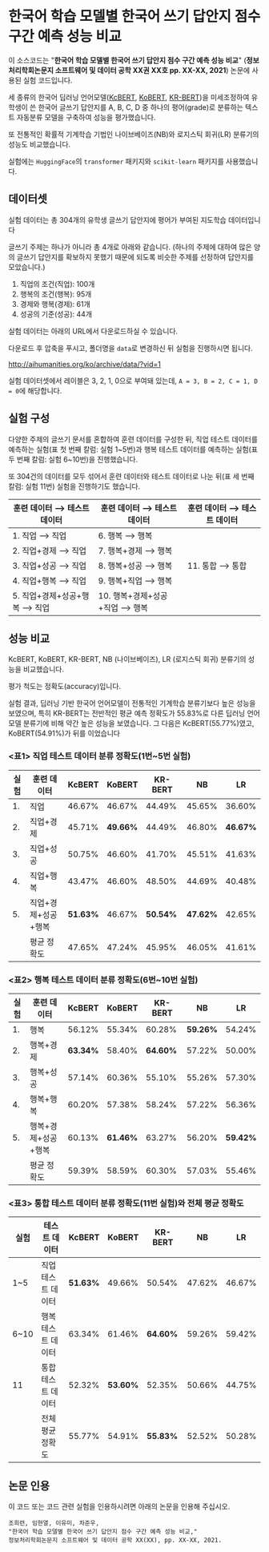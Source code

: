 # 한국어 학습 모델별 한국어 쓰기 답안지 점수 구간 예측 성능 비교

이 소스코드는 "**한국어 학습 모델별 한국어 쓰기 답안지 점수 구간 예측 성능 비교**" (**정보처리학회논문지 소프트웨어 및 데이터 공학 XX권 XX호 pp. XX-XX, 2021**) 논문에 사용된 실험 코드입니다.

세 종류의 한국어 딥러닝 언어모델([KcBERT](https://github.com/Beomi/KcBERT), [KoBERT](https://github.com/SKTBrain/KoBERT), [KR-BERT](https://github.com/snunlp/KR-BERT))을 미세조정하여 유학생이 쓴 한국어 글쓰기 답안지를 A, B, C, D 중 하나의 평어(grade)로 분류하는 텍스트 자동분류 모델을 구축하여 성능을 평가했습니다.

또 전통적인 확률적 기계학습 기법인 나이브베이즈(NB)와 로지스틱 회귀(LR) 분류기의 성능도 비교했습니다.

실험에는 `HuggingFace`의 `transformer` 패키지와 `scikit-learn` 패키지를 사용했습니다.

## 데이터셋

실험 데이터는 총 304개의 유학생 글쓰기 답안지에 평어가 부여된 지도학습 데이터입니다

글쓰기 주제는 하나가 아니라 총 4개로 아래와 같습니다. (하나의 주제에 대하여 많은 양의 글쓰기 답안지를 확보하지 못했기 때문에 되도록 비슷한 주제를 선정하여 답안지를 모았습니다.)

1. 직업의 조건(직업): 100개
2. 행복의 조건(행복): 95개
3. 경제와 행복(경제): 61개
4. 성공의 기준(성공): 44개

실험 데이터는 아래의 URL에서 다운로드하실 수 있습니다. 

다운로드 후 압축을 푸시고, 폴더명을 `data`로 변경하신 뒤 실험을 진행하시면 됩니다.

http://aihumanities.org/ko/archive/data/?vid=1

실험 데이터셋에서 레이블은 3, 2, 1, 0으로 부여돼 있는데, `A = 3, B = 2, C = 1, D = 0`에 해당합니다.

## 실험 구성

다양한 주제의 글쓰기 문서를 혼합하여 훈련 데이터를 구성한 뒤, 직업 테스트 데이터를 예측하는 실험(표 첫 번째 칼럼: 실험 1\~5번)과 행복 테스트 데이터를 예측하는 실험(표 두 번째 칼럼: 실험 6\~10번)을 진행했습니다.

또 304건의 데이터를 모두 섞어서 훈련 데이터와 테스트 데이터로 나눈 뒤(표 세 번째 칼럼: 실험 11번) 실험을 진행하기도 했습니다.

| 훈련 데이터 ⟶ 테스트 데이터  | 훈련 데이터 ⟶ 테스트 데이터     | 훈련 데이터 ⟶ 테스트 데이터 |
|------------------------------|--------------------------------|----------------------------|
| 1. 직업 ⟶ 직업               | 6. 행복 ⟶ 행복                |                             |
| 2. 직업+경제 ⟶ 직업          | 7. 행복+경제 ⟶ 행복            |                            |
| 3. 직업+성공 ⟶ 직업          | 8. 행복+성공 ⟶ 행복            | 11. 통합 ⟶ 통합           |
| 4. 직업+행복 ⟶ 직업          | 9. 행복+직업 ⟶ 행복            |                            |
| 5. 직업+경제+성공+행복 ⟶ 직업 | 10. 행복+경제+성공+직업 ⟶ 행복 |                            |

## 성능 비교

KcBERT, KoBERT, KR-BERT, NB (나이브베이즈), LR (로지스틱 회귀) 분류기의 성능을 비교했습니다.

평가 척도는 정확도(accuracy)입니다. 

실험 결과, 딥러닝 기반 한국어 언어모델이 전통적인 기계학습 분류기보다 높은 성능을 보였으며, 특히 KR-BERT는 전반적인 평균 예측 정확도가 55.83%로 다른 딥러닝 언어모델 분류기에 비해 약간 높은 성능을 보였습니다. 그 다음은 KcBERT(55.77%)였고, KoBERT(54.91%)가 뒤를 이었습니다

### <표1> 직업 테스트 데이터 분류 정확도(1번~5번 실험)

|실험 | 훈련 데이터        | KcBERT | KoBERT | KR-BERT |  NB  |  LR  |
|-----|-------------------|--------|--------|--------|-------|------|
| 1. | 직업               | 46.67% | 46.67% | 44.49% | 45.65% | 36.60% |
| 2. | 직업+경제          | 45.71% | **49.66%** | 44.49% | 46.80% | **46.67%** |
| 3. | 직업+성공          | 50.75% | 46.60% | 41.70% | 45.51% | 41.63% |
| 4. | 직업+행복          | 43.47% | 46.60% | 48.50% | 44.69% | 40.48% |
| 5. | 직업+경제+성공+행복 | **51.63%** | 46.67% | **50.54%** | **47.62%** | 42.65% |
|    | 평균 정확도        | 47.65% | 47.24% | 45.95% | 46.05% | 41.61% |

### <표2> 행복 테스트 데이터 분류 정확도(6번~10번 실험)

|실험 | 훈련 데이터        | KcBERT | KoBERT | KR-BERT |  NB  |  LR  |
|-----|-------------------|--------|--------|--------|-------|------|
| 1. | 행복               | 56.12% | 55.34% | 60.28% | **59.26%** | 54.24% |
| 2. | 행복+경제          | **63.34%** | 58.40% | **64.60%** | 57.22% | 50.00% |
| 3. | 행복+성공          | 57.14% | 60.36% | 55.10% | 55.26% | 57.30% |
| 4. | 행복+행복          | 60.20% | 57.38% | 58.24% | 57.22% | 56.36% |
| 5. | 행복+경제+성공+행복 | 60.13% | **61.46%** | 63.27% | 56.20% | **59.42%** |
|    | 평균 정확도        | 59.39% | 58.59% | 60.30% | 57.03% | 55.46% |

### <표3> 통합 테스트 데이터 분류 정확도(11번 실험)와 전체 평균 정확도

|실험 | 테스트 데이터      | KcBERT | KoBERT | KR-BERT |  NB  |  LR  |
|-----|-------------------|--------|--------|--------|-------|------|
| 1~5 | 직업 테스트 데이터  | **51.63%** | 49.66% | 50.54% | 47.62% | 46.67% |
| 6~10 | 행복 테스트 데이터 | 63.34% | 61.46% | **64.60%** | 59.26% | 59.42% |
| 11  | 통합 테스트 데이터  | 52.32% | **53.60%** | 52.35% | 50.66% | 44.75% |
|     | 전체 평균 정확도   | 55.77% | 54.91% | **55.83%** | 52.52% | 50.28% |

## 논문 인용

이 코드 또는 코드 관련 실험을 인용하시려면 아래의 논문을 인용해 주십시오.
```
조희련, 임현열, 이유미, 차준우, 
"한국어 학습 모델별 한국어 쓰기 답안지 점수 구간 예측 성능 비교," 
정보처리학회논문지 소프트웨어 및 데이터 공학 XX(XX), pp. XX-XX, 2021.
```
